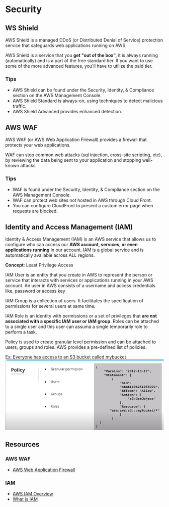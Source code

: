 # Security
## WS Shield
AWS Shield is a managed DDoS (or Distributed Denial of Service) protection service that safeguards web applications running on AWS.

AWS Shield is a service that you **get "out of the box",** it is always running (automatically) and is a part of the free standard tier. If you want to use some of the more advanced features, you'll have to utilize the paid tier.

### Tips
-   AWS Shield can be found under the Security, Identity, & Compliance section on the AWS Management Console.
-   AWS Shield Standard is always-on, using techniques to detect malicious traffic.
-   AWS Shield Advanced provides enhanced detection.

## AWS WAF
AWS WAF (or AWS Web Application Firewall) provides a firewall that protects your web applications.

WAF can stop common web attacks (sql injection, cross-site scripting, etc), by reviewing the data being sent to your application and stopping well-known attacks.

### Tips
-   WAF is found under the Security, Identity, & Compliance section on the AWS Management Console.
-   WAF can protect web sites not hosted in AWS through Cloud Front.
-   You can configure CloudFront to present a custom error page when requests are blocked.

## Identity and Access Management (IAM)
Identity & Access Management (IAM) is an AWS service that allows us to configure who can access our **AWS account, services, or even applications running** in our account. IAM is a global service and is automatically available across ALL regions.

**Concept**: Least Privilege Access

IAM User is an entity that you create in AWS to represent the person or service that interacts with services or applications running in your AWS account. An user in AWS consists of a username and access credentials like, password or access key

IAM Group is a collection of users. It facititates the specification of permissions for several users at same time.

IAM Role is an identity with permissions or a set of privileges that **are not associated with a specific IAM user or IAM group**. Roles can be attached to a single user and this user can assuma a single temporarily role to perform a task.

Policy is used to create granular level permission and can be attached to users, groups and roles. AWS provides a pre-defined list of policies. 

Ex: Everyone has access to an S3 bucket called mybucket
![security-aws-policy-json-example.png](resources/security-aws-policy-json-example.png)

## Resources
### AWS WAF
-   [AWS Web Application Firewall](https://aws.amazon.com/waf/)

### IAM 
-   [AWS IAM Overview](https://aws.amazon.com/iam/)
-   [What is IAM](https://docs.aws.amazon.com/IAM/latest/UserGuide/introduction.html)